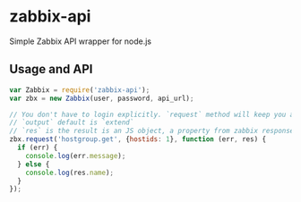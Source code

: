 # zabbix-api
Simple Zabbix API wrapper for node.js

## Usage and API
```javascript
var Zabbix = require('zabbix-api');
var zbx = new Zabbix(user, password, api_url);

// You don't have to login explicitly. `request` method will keep you authenticated.
// `output` default is `extend`
// `res` is the result is an JS object, a property from zabbix response.
zbx.request('hostgroup.get', {hostids: 1}, function (err, res) {
  if (err) {
    console.log(err.message);
  } else {
    console.log(res.name);
  }
});
```
